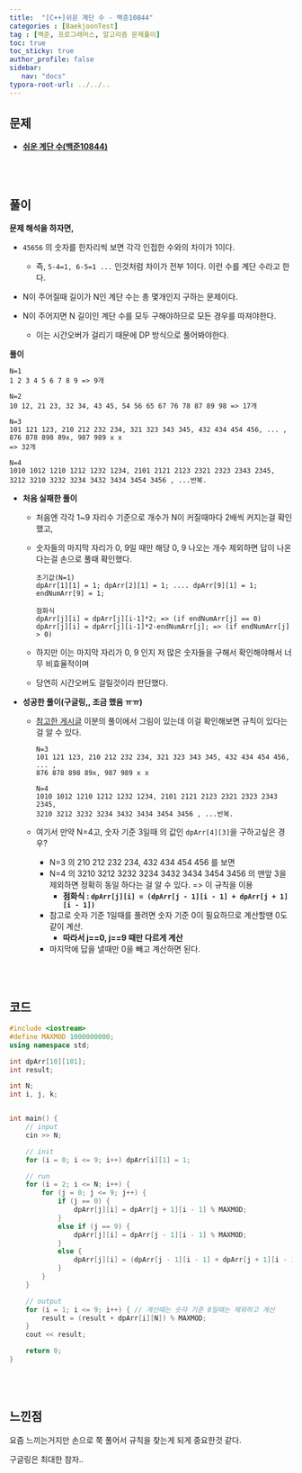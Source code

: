 ```yaml
---
title:  "[C++]쉬운 계단 수 - 백준10844"
categories : [BaekjoonTest]
tag : [백준, 프로그래머스, 알고리즘 문제풀이]
toc: true
toc_sticky: true
author_profile: false
sidebar:
   nav: "docs"
typora-root-url: ../../..
---
```




## 문제

* **[쉬운 계단 수(백준10844)](https://www.acmicpc.net/problem/10844)**

<br><br>

## 풀이

**문제 해석을 하자면,**

* `45656` 의 숫자를 한자리씩 보면 각각 인접한 수와의 차이가 1이다.
  * 즉, `5-4=1, 6-5=1 ...` 인것처럼 차이가 전부 1이다. 이런 수를 계단 수라고 한다.

* N이 주어질때 길이가 N인 계단 수는 총 몇개인지 구하는 문제이다.
* N이 주어지면 N 길이인 계단 수를 모두 구해야하므로 모든 경우를 따져야한다.
  * 이는 시간오버가 걸리기 때문에 DP 방식으로 풀어봐야한다.




**풀이**

```
N=1
1 2 3 4 5 6 7 8 9 => 9개

N=2
10 12, 21 23, 32 34, 43 45, 54 56 65 67 76 78 87 89 98 => 17개

N=3
101 121 123, 210 212 232 234, 321 323 343 345, 432 434 454 456, ... ,
876 878 898 89x, 987 989 x x
=> 32개

N=4
1010 1012 1210 1212 1232 1234, 2101 2121 2123 2321 2323 2343 2345, 
3212 3210 3232 3234 3432 3434 3454 3456 , ...반복.
```

* **처음 실패한 풀이**

  * 처음엔 각각 1~9 자리수 기준으로 개수가 N이 커질때마다 2배씩 커지는걸 확인했고,

  * 숫자들의 마지막 자리가 0, 9일 때만 해당 0, 9 나오는 개수 제외하면 답이 나온다는걸 손으로 풀때 확인했다.

    ```
    초기값(N=1)
    dpArr[1][1] = 1; dpArr[2][1] = 1; .... dpArr[9][1] = 1;
    endNumArr[9] = 1; 
    
    점화식
    dpArr[j][i] = dpArr[j][i-1]*2; => (if endNumArr[j] == 0)
    dpArr[j][i] = dpArr[j][i-1]*2-endNumArr[j]; => (if endNumArr[j] > 0)
    ```

  * 하지만 이는 마지막 자리가 0, 9 인지 저 많은 숫자들을 구해서 확인해야해서 너무 비효율적이며

  * 당연히 시간오버도 걸릴것이라 판단했다.

* **성공한 풀이(구글링,, 조금 했음 ㅠㅠ)**

  * [참고한 게시글](https://velog.io/@rlafkdud1228/%EB%B0%B1%EC%A4%80-10844-%EC%89%AC%EC%9A%B4-%EA%B3%84%EB%8B%A8-%EC%88%98) 이분의 풀이에서 그림이 있는데 이걸 확인해보면 규칙이 있다는걸 알 수 있다.

    ```
    N=3
    101 121 123, 210 212 232 234, 321 323 343 345, 432 434 454 456, ... ,
    876 878 898 89x, 987 989 x x
    
    N=4
    1010 1012 1210 1212 1232 1234, 2101 2121 2123 2321 2323 2343 2345,
    3210 3212 3232 3234 3432 3434 3454 3456 , ...반복.
    ```

  * 여기서 만약 N=4고, 숫자 기준 3일때 의 값인 `dpArr[4][3]`을 구하고싶은 경우?

    * N=3 의 210 212 232 234, 432 434 454 456 를 보면
    * N=4 의 3210 3212 3232 3234 3432 3434 3454 3456 의 맨앞 3을 제외하면 정확히 동일 하다는 걸 알 수 있다. => 이 규칙을 이용
      * **점화식 : `dpArr[j][i] = (dpArr[j - 1][i - 1] + dpArr[j + 1][i - 1])`**
    * 참고로 숫자 기준 1일때를 풀려면 숫자 기준 0이 필요하므로 계산할땐 0도 같이 계산.
      * **따라서 j==0, j==9 때만 다르게 계산**
    * 마지막에 답을 낼때만 0을 빼고 계산하면 된다.




<br><br>

## 코드

```c++
#include <iostream>
#define MAXMOD 1000000000;
using namespace std;

int dpArr[10][101];
int result;

int N;
int i, j, k;


int main() {
	// input
	cin >> N;

	// init
	for (i = 0; i <= 9; i++) dpArr[i][1] = 1;

	// run
	for (i = 2; i <= N; i++) {
		for (j = 0; j <= 9; j++) {
			if (j == 0) {
				dpArr[j][i] = dpArr[j + 1][i - 1] % MAXMOD;
			}
			else if (j == 9) {
				dpArr[j][i] = dpArr[j - 1][i - 1] % MAXMOD;
			}
			else {
				dpArr[j][i] = (dpArr[j - 1][i - 1] + dpArr[j + 1][i - 1]) % MAXMOD;
			}
		}
	}

	// output
	for (i = 1; i <= 9; i++) { // 계산때는 숫자 기준 0일때는 제외하고 계산
		result = (result + dpArr[i][N]) % MAXMOD;
	}
	cout << result;

	return 0;
}
```

<br><br>

## 느낀점

요즘 느끼는거지만 손으로 쭉 풀어서 규칙을 찾는게 되게 중요한것 같다.

구글링은 최대한 참자..
